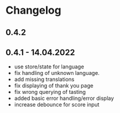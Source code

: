 # Changelog

## 0.4.2

## 0.4.1 - 14.04.2022
- use store/state for language
- fix handling of unknown language.
- add missing translations
- fix displaying of thank you page
- fix wrong querying of tasting
- added basic error handling/error display
- increase debounce for score input
